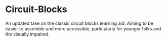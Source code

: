 # Circuit-Blocks
An updated take on the classic circuit blocks learning aid. Aiming to be easier to assemble and more accessible, particularly for younger folks and the visually impaired.
